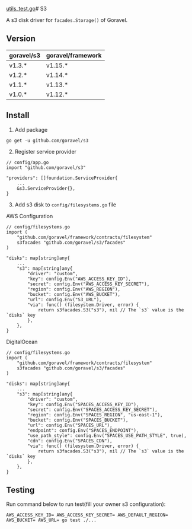 [utils_test.go](..%2Foss%2Futils_test.go)# S3

A s3 disk driver for `facades.Storage()` of Goravel.

## Version

| goravel/s3 | goravel/framework |
|------------|-------------------|
| v1.3.*     | v1.15.*           |
| v1.2.*     | v1.14.*           |
| v1.1.*     | v1.13.*           |
| v1.0.*     | v1.12.*           |

## Install

1. Add package

```
go get -u github.com/goravel/s3
```

2. Register service provider

```
// config/app.go
import "github.com/goravel/s3"

"providers": []foundation.ServiceProvider{
    ...
    &s3.ServiceProvider{},
}
```

3. Add s3 disk to `config/filesystems.go` file

AWS Configuration

```
// config/filesystems.go
import (
    "github.com/goravel/framework/contracts/filesystem"
    s3facades "github.com/goravel/s3/facades"
)

"disks": map[string]any{
    ...
    "s3": map[string]any{
        "driver": "custom",
        "key": config.Env("AWS_ACCESS_KEY_ID"),
        "secret": config.Env("AWS_ACCESS_KEY_SECRET"),
        "region": config.Env("AWS_REGION"),
        "bucket": config.Env("AWS_BUCKET"),
        "url": config.Env("S3_URL"),
        "via": func() (filesystem.Driver, error) {
            return s3facades.S3("s3"), nil // The `s3` value is the `disks` key
        },
    },
}
```

DigitalOcean

```
// config/filesystems.go
import (
    "github.com/goravel/framework/contracts/filesystem"
    s3facades "github.com/goravel/s3/facades"
)

"disks": map[string]any{
    ...
    "s3": map[string]any{
        "driver": "custom",
        "key": config.Env("SPACES_ACCESS_KEY_ID"),
        "secret": config.Env("SPACES_ACCESS_KEY_SECRET"),
        "region": config.Env("SPACES_REGION", "us-east-1"),
        "bucket": config.Env("SPACES_BUCKET"),
        "url": config.Env("SPACES_URL"),
        "endpoint": config.Env("SPACES_ENDPOINT"),
        "use_path_style": config.Env("SPACES_USE_PATH_STYLE", true),
        "cdn": config.Env("SPACES_CDN"),
        "via": func() (filesystem.Driver, error) {
            return s3facades.S3("s3"), nil // The `s3` value is the `disks` key
        },
    },
}
```

## Testing

Run command below to run test(fill your owner s3 configuration):

```
AWS_ACCESS_KEY_ID= AWS_ACCESS_KEY_SECRET= AWS_DEFAULT_REGION= AWS_BUCKET= AWS_URL= go test ./...
```
